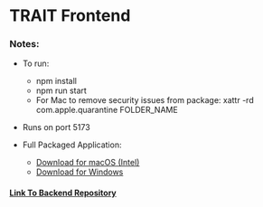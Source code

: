 # TRAIT Frontend
### Notes:
- To run:
  - npm install
  - npm run start 
  - For Mac to remove security issues from package: xattr -rd com.apple.quarantine FOLDER_NAME
    
- Runs on port 5173
 
- Full Packaged Application:  
  - [Download for macOS (Intel)](https://github.com/logan-taggart/TRAIT-Front/releases/latest/download/TRAIT-macintel.zip)  
  - [Download for Windows](https://github.com/logan-taggart/TRAIT-Front/releases/latest/download/TRAIT-windows.zip)

#### [Link To Backend Repository](https://github.com/logan-taggart/TRAIT-Back)
